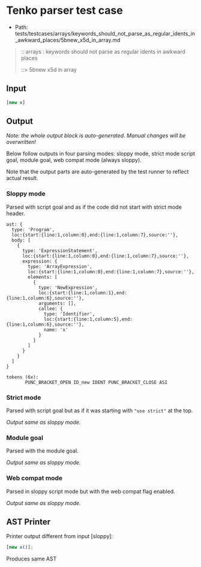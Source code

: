 # Tenko parser test case

- Path: tests/testcases/arrays/keywords_should_not_parse_as_regular_idents_in_awkward_places/5bnew_x5d_in_array.md

> :: arrays : keywords should not parse as regular idents in awkward places
>
> ::> 5bnew x5d in array

## Input

`````js
[new x]
`````

## Output

_Note: the whole output block is auto-generated. Manual changes will be overwritten!_

Below follow outputs in four parsing modes: sloppy mode, strict mode script goal, module goal, web compat mode (always sloppy).

Note that the output parts are auto-generated by the test runner to reflect actual result.

### Sloppy mode

Parsed with script goal and as if the code did not start with strict mode header.

`````
ast: {
  type: 'Program',
  loc:{start:{line:1,column:0},end:{line:1,column:7},source:''},
  body: [
    {
      type: 'ExpressionStatement',
      loc:{start:{line:1,column:0},end:{line:1,column:7},source:''},
      expression: {
        type: 'ArrayExpression',
        loc:{start:{line:1,column:0},end:{line:1,column:7},source:''},
        elements: [
          {
            type: 'NewExpression',
            loc:{start:{line:1,column:1},end:{line:1,column:6},source:''},
            arguments: [],
            callee: {
              type: 'Identifier',
              loc:{start:{line:1,column:5},end:{line:1,column:6},source:''},
              name: 'x'
            }
          }
        ]
      }
    }
  ]
}

tokens (6x):
       PUNC_BRACKET_OPEN ID_new IDENT PUNC_BRACKET_CLOSE ASI
`````

### Strict mode

Parsed with script goal but as if it was starting with `"use strict"` at the top.

_Output same as sloppy mode._

### Module goal

Parsed with the module goal.

_Output same as sloppy mode._

### Web compat mode

Parsed in sloppy script mode but with the web compat flag enabled.

_Output same as sloppy mode._

## AST Printer

Printer output different from input [sloppy]:

````js
[new x()];
````

Produces same AST
